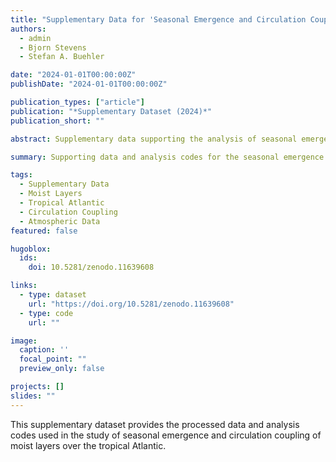 ```yaml
---
title: "Supplementary Data for 'Seasonal Emergence and Circulation Coupling of Moist Layers over the Tropical Atlantic'"
authors:
  - admin
  - Bjorn Stevens
  - Stefan A. Buehler

date: "2024-01-01T00:00:00Z"
publishDate: "2024-01-01T00:00:00Z"

publication_types: ["article"]
publication: "*Supplementary Dataset (2024)*"
publication_short: ""

abstract: Supplementary data supporting the analysis of seasonal emergence and circulation coupling of moist layers over the tropical Atlantic, including processed datasets and analysis codes.

summary: Supporting data and analysis codes for the seasonal emergence study of moist layers over the tropical Atlantic.

tags:
  - Supplementary Data
  - Moist Layers
  - Tropical Atlantic
  - Circulation Coupling
  - Atmospheric Data
featured: false

hugoblox:
  ids:
    doi: 10.5281/zenodo.11639608

links:
  - type: dataset
    url: "https://doi.org/10.5281/zenodo.11639608"
  - type: code
    url: ""

image:
  caption: ''
  focal_point: ""
  preview_only: false

projects: []
slides: ""
---
```


This supplementary dataset provides the processed data and analysis codes used in the study of seasonal emergence and circulation coupling of moist layers over the tropical Atlantic.
